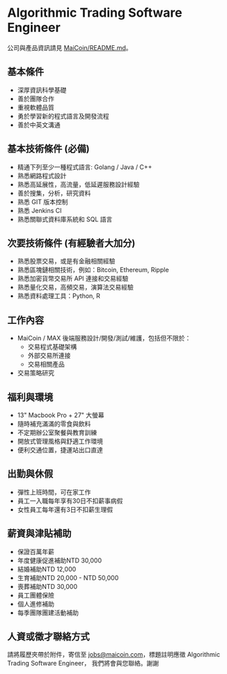 # Algorithmic Trading Software Engineer

公司與產品資訊請見 [MaiCoin/README.md](README.md)。

## 基本條件
* 深厚資訊科學基礎
* 善於團隊合作
* 重視軟體品質
* 勇於學習新的程式語言及開發流程
* 善於中英文溝通

## 基本技術條件 (必備)
* 精通下列至少一種程式語言: Golang / Java / C++
* 熟悉網路程式設計
* 熟悉高延展性，高流量，低延遲服務設計經驗
* 善於搜集，分析，研究資料
* 熟悉 GIT 版本控制
* 熟悉 Jenkins CI
* 熟悉關聯式資料庫系統和 SQL 語言

## 次要技術條件 (有經驗者大加分)
* 熟悉股票交易，或是有金融相關經驗
* 熟悉區塊鏈相關技術，例如：Bitcoin, Ethereum, Ripple
* 熟悉加密貨幣交易所 API 連接和交易經驗
* 熟悉量化交易，高頻交易，演算法交易經驗
* 熟悉資料處理工具：Python, R

## 工作內容
* MaiCoin / MAX 後端服務設計/開發/測試/維護，包括但不限於：
    * 交易程式基礎架構
    * 外部交易所連接
    * 交易相關產品
* 交易策略研究

## 福利與環境

* 13" Macbook Pro + 27" 大螢幕
* 隨時補充滿滿的零食與飲料
* 不定期辦公室聚餐與教育訓練
* 開放式管理風格與舒適工作環境
* 便利交通位置，捷運站出口直達

## 出勤與休假

* 彈性上班時間，可在家工作
* 員工一入職每年享有30日不扣薪事病假
* 女性員工每年還有3日不扣薪生理假

## 薪資與津貼補助

* 保證百萬年薪
* 年度健康促進補助NTD 30,000
* 結婚補助NTD 12,000 
* 生育補助NTD 20,000 - NTD 50,000
* 喪葬補助NTD 30,000 
* 員工團體保險
* 個人進修補助
* 每季團隊團建活動補助

## 人資或徵才聯絡方式
請將履歷夾帶於附件，寄信至 jobs@maicoin.com，標題註明應徵 Algorithmic Trading Software Engineer， 我們將會與您聯絡。謝謝

